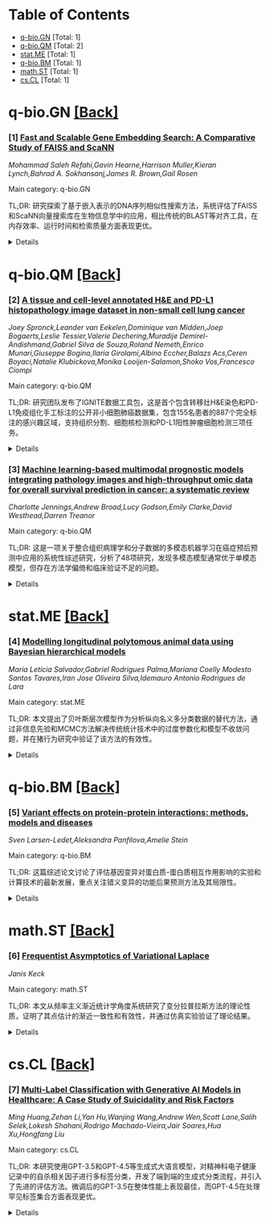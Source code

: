 <div id=toc></div>

# Table of Contents

- [q-bio.GN](#q-bio.GN) [Total: 1]
- [q-bio.QM](#q-bio.QM) [Total: 2]
- [stat.ME](#stat.ME) [Total: 1]
- [q-bio.BM](#q-bio.BM) [Total: 1]
- [math.ST](#math.ST) [Total: 1]
- [cs.CL](#cs.CL) [Total: 1]


<div id='q-bio.GN'></div>

# q-bio.GN [[Back]](#toc)

### [1] [Fast and Scalable Gene Embedding Search: A Comparative Study of FAISS and ScaNN](https://arxiv.org/abs/2507.16978)
*Mohammad Saleh Refahi,Gavin Hearne,Harrison Muller,Kieran Lynch,Bahrad A. Sokhansanj,James R. Brown,Gail Rosen*

Main category: q-bio.GN

TL;DR: 研究探索了基于嵌入表示的DNA序列相似性搜索方法，系统评估了FAISS和ScaNN向量搜索库在生物信息学中的应用，相比传统的BLAST等对齐工具，在内存效率、运行时间和检索质量方面表现更优。


<details>
  <summary>Details</summary>
Motivation: DNA测序数据的指数级增长超越了传统启发式方法的处理能力，需要高效的计算方法来支持大规模相似性搜索。传统工具如BLAST虽然有效但存在计算成本高、对分歧序列性能差等局限性，因此需要探索新的替代方法。

Method: 探索基于嵌入表示的相似性搜索方法，学习能够捕获更深层结构和功能模式的潜在表示。系统评估两个最先进的向量搜索库FAISS和ScaNN在生物学意义基因嵌入上的性能，重点关注生物信息学特定嵌入及其在检测新序列方面的实用性。

Result: 结果显示嵌入方法在计算方面具有优势（内存和运行时效率），同时提高了检索质量，能够更好地检测来自未表征类群或缺乏已知同源物的新序列，为传统对齐重度工具提供了有前景的替代方案。

Conclusion: 基于嵌入的序列相似性搜索方法相比传统的序列对齐工具具有显著优势，在处理大规模DNA测序数据和检测新颖序列方面表现出色，为生物信息学领域的相似性搜索任务提供了高效的解决方案。

Abstract: The exponential growth of DNA sequencing data has outpaced traditional
heuristic-based methods, which struggle to scale effectively. Efficient
computational approaches are urgently needed to support large-scale similarity
search, a foundational task in bioinformatics for detecting homology,
functional similarity, and novelty among genomic and proteomic sequences.
Although tools like BLAST have been widely used and remain effective in many
scenarios, they suffer from limitations such as high computational cost and
poor performance on divergent sequences.
  In this work, we explore embedding-based similarity search methods that learn
latent representations capturing deeper structural and functional patterns
beyond raw sequence alignment. We systematically evaluate two state-of-the-art
vector search libraries, FAISS and ScaNN, on biologically meaningful gene
embeddings. Unlike prior studies, our analysis focuses on
bioinformatics-specific embeddings and benchmarks their utility for detecting
novel sequences, including those from uncharacterized taxa or genes lacking
known homologs. Our results highlight both computational advantages (in memory
and runtime efficiency) and improved retrieval quality, offering a promising
alternative to traditional alignment-heavy tools.

</details>


<div id='q-bio.QM'></div>

# q-bio.QM [[Back]](#toc)

### [2] [A tissue and cell-level annotated H&E and PD-L1 histopathology image dataset in non-small cell lung cancer](https://arxiv.org/abs/2507.16855)
*Joey Spronck,Leander van Eekelen,Dominique van Midden,Joep Bogaerts,Leslie Tessier,Valerie Dechering,Muradije Demirel-Andishmand,Gabriel Silva de Souza,Roland Nemeth,Enrico Munari,Giuseppe Bogina,Ilaria Girolami,Albino Eccher,Balazs Acs,Ceren Boyaci,Natalie Klubickova,Monika Looijen-Salamon,Shoko Vos,Francesco Ciompi*

Main category: q-bio.QM

TL;DR: 研究团队发布了IGNITE数据工具包，这是首个包含转移灶H&E染色和PD-L1免疫组化手工标注的公开非小细胞肺癌数据集，包含155名患者的887个完全标注的感兴趣区域，支持组织分割、细胞核检测和PD-L1阳性肿瘤细胞检测三项任务。


<details>
  <summary>Details</summary>
Motivation: 现有的非小细胞肺癌数字病理数据集范围有限，缺乏临床常见转移灶的标注，且缺少PD-L1免疫组化等分子信息。肿瘤免疫微环境的计算量化分析对生物标志物开发具有重要意义，但缺少高质量的标注数据集限制了相关算法的发展。

Method: 构建IGNITE多染色、多中心、多扫描仪的标注非小细胞肺癌全切片图像数据集，包括三个互补任务：(1)H&E染色切片中16类组织区室的多类语义分割（涵盖原发和转移性NSCLC）；(2)细胞核检测；(3)PD-L1免疫组化切片中PD-L1阳性肿瘤细胞检测。

Result: 公开发布了来自155名独特患者的887个完全标注的感兴趣区域，这是首个包含转移灶H&E染色手工标注和PD-L1免疫组化标注的公开非小细胞肺癌数据集。数据集支持肿瘤免疫微环境特征的计算量化分析。

Conclusion: IGNITE数据工具包填补了现有数据集的重要空白，为非小细胞肺癌的细胞检测和组织分割算法开发提供了宝贵资源，特别是在转移灶分析和PD-L1表达检测方面，将促进免疫治疗反应预测生物标志物的发展。

Abstract: The tumor immune microenvironment (TIME) in non-small cell lung cancer
(NSCLC) histopathology contains morphological and molecular characteristics
predictive of immunotherapy response. Computational quantification of TIME
characteristics, such as cell detection and tissue segmentation, can support
biomarker development. However, currently available digital pathology datasets
of NSCLC for the development of cell detection or tissue segmentation
algorithms are limited in scope, lack annotations of clinically prevalent
metastatic sites, and forgo molecular information such as PD-L1
immunohistochemistry (IHC). To fill this gap, we introduce the IGNITE data
toolkit, a multi-stain, multi-centric, and multi-scanner dataset of annotated
NSCLC whole-slide images. We publicly release 887 fully annotated regions of
interest from 155 unique patients across three complementary tasks: (i)
multi-class semantic segmentation of tissue compartments in H&E-stained slides,
with 16 classes spanning primary and metastatic NSCLC, (ii) nuclei detection,
and (iii) PD-L1 positive tumor cell detection in PD-L1 IHC slides. To the best
of our knowledge, this is the first public NSCLC dataset with manual
annotations of H&E in metastatic sites and PD-L1 IHC.

</details>


### [3] [Machine learning-based multimodal prognostic models integrating pathology images and high-throughput omic data for overall survival prediction in cancer: a systematic review](https://arxiv.org/abs/2507.16876)
*Charlotte Jennings,Andrew Broad,Lucy Godson,Emily Clarke,David Westhead,Darren Treanor*

Main category: q-bio.QM

TL;DR: 这是一项关于整合组织病理学和分子数据的多模态机器学习在癌症预后预测中应用的系统性综述研究，分析了48项研究，发现多模态模型通常优于单模态模型，但存在方法学偏倚和临床验证不足的问题。


<details>
  <summary>Details</summary>
Motivation: 癌症预后预测是临床重要需求，单一数据源（如仅使用组织病理学图像或分子数据）可能限制预测准确性。整合全切片图像(WSIs)和高通量组学数据的多模态机器学习方法显示出改善癌症预后预测的潜力，但该领域缺乏系统性评估。

Method: 采用系统性综述方法，检索EMBASE、PubMed和Cochrane CENTRAL数据库（截至2024年12月8日）以及引文筛选。使用CHARMS进行数据提取，用PROBAST+AI评估偏倚风险，遵循SWiM和PRISMA 2020指南进行综合分析。研究协议已在PROSPERO注册。

Result: 纳入48项研究（均自2017年以来），涵盖19种癌症类型，均使用癌症基因组图谱数据。方法包括正则化Cox回归(n=4)、经典机器学习(n=13)和深度学习(n=31)。报告的c指数范围为0.550-0.857，多模态模型通常优于单模态模型。但所有研究都存在不明确/高偏倚风险，外部验证有限，对临床实用性关注不足。

Conclusion: 多模态WSI-组学生存预测是一个快速发展且结果promising的领域，但需要改进方法学严谨性、扩大数据集范围并进行临床评估。该领域虽然显示出技术潜力，但距离临床应用还需要解决方法学质量和临床验证的关键问题。

Abstract: Multimodal machine learning integrating histopathology and molecular data
shows promise for cancer prognostication. We systematically reviewed studies
combining whole slide images (WSIs) and high-throughput omics to predict
overall survival. Searches of EMBASE, PubMed, and Cochrane CENTRAL
(12/08/2024), plus citation screening, identified eligible studies. Data
extraction used CHARMS; bias was assessed with PROBAST+AI; synthesis followed
SWiM and PRISMA 2020. Protocol: PROSPERO (CRD42024594745).
  Forty-eight studies (all since 2017) across 19 cancer types met criteria; all
used The Cancer Genome Atlas. Approaches included regularised Cox regression
(n=4), classical ML (n=13), and deep learning (n=31). Reported c-indices ranged
0.550-0.857; multimodal models typically outperformed unimodal ones. However,
all studies showed unclear/high bias, limited external validation, and little
focus on clinical utility.
  Multimodal WSI-omics survival prediction is a fast-growing field with
promising results but needs improved methodological rigor, broader datasets,
and clinical evaluation.
  Funded by NPIC, Leeds Teaching Hospitals NHS Trust, UK (Project 104687),
supported by UKRI Industrial Strategy Challenge Fund.

</details>


<div id='stat.ME'></div>

# stat.ME [[Back]](#toc)

### [4] [Modelling longitudinal polytomous animal data using Bayesian hierarchical models](https://arxiv.org/abs/2507.17004)
*Maria Letícia Salvador,Gabriel Rodrigues Palma,Mariana Coelly Modesto Santos Tavares,Iran Jose Oliveira Silva,Idemauro Antonio Rodrigues de Lara*

Main category: stat.ME

TL;DR: 本文提出了贝叶斯层次模型作为分析纵向名义多分类数据的替代方法，通过非信息先验和MCMC方法解决传统统计技术中的过度参数化和模型不收敛问题，并在猪行为研究中验证了该方法的有效性。


<details>
  <summary>Details</summary>
Motivation: 纵向分类数据分析由于参数数量庞大而变得复杂且不可行，存在过度参数化导致模型不收敛的问题，以及样本量和过度离散等相关问题，需要寻找替代传统统计技术的新方法来分析纵向研究中的名义多分类数据。

Method: 引入贝叶斯层次模型作为替代方法，理论基础基于非信息先验的使用和先进的计算技术（如马尔可夫链蒙特卡罗MCMC方法），构建了一个稳健且灵活的数据分析框架。

Result: 通过农业科学中的动物福利应用研究验证了该方法，评估了猪在十二周内表现的七种行为类型，结果证明了贝叶斯层次模型在分析纵向名义多分类数据方面的有效性。

Conclusion: 贝叶斯层次模型为纵向名义多分类数据分析提供了有效的解决方案，计算程序在R软件中实现且代码可获取，为需要此类分析的研究者（特别是农业设计中经常遇到纵向分类数据的情况）提供了支持。

Abstract: The analysis of longitudinal categorical data can be complex and unfeasible
due to the number of parameters involved, characterised by overparameterisation
leading to model non-convergence, in addition to problems related to sample
size and the presence or absence of overdispersion. In this context, we
introduce Bayesian hierarchical models as an alternative methodology to
classical statistical techniques for analysing nominal polytomous data in
longitudinal studies. The theoretical foundation is based on the use of
non-informative priors and advanced computational techniques, such as Markov
Chain Monte Carlo (MCMC) methods, which enable a robust and flexible data
analysis framework. As a motivating example, the procedure is illustrated
through an applied study in agrarian science, focusing on animal welfare, which
assessed seven types of behaviours exhibited by pigs over twelve weeks. The
results demonstrated the efficacy of Bayesian hierarchical models for the
analysis of longitudinal nominal polytomous data. Since the computational
procedures were implemented in the R software and the codes are available, this
work will serve as support for those who need such analyses, especially in
agricultural designs, where longitudinal categorical data are frequently
encountered.

</details>


<div id='q-bio.BM'></div>

# q-bio.BM [[Back]](#toc)

### [5] [Variant effects on protein-protein interactions: methods, models and diseases](https://arxiv.org/abs/2507.17446)
*Sven Larsen-Ledet,Aleksandra Panfilova,Amelie Stein*

Main category: q-bio.BM

TL;DR: 这篇综述论文讨论了评估基因变异对蛋白质-蛋白质相互作用影响的实验和计算技术的最新发展，重点关注错义变异的功能后果预测方法及其局限性。


<details>
  <summary>Details</summary>
Motivation: 每个个体携带约10,000个错义变异，但绝大多数变异的功能后果未知。需要机制性洞察（如结构细节）来帮助开发治疗方法，因此迫切需要评估变异对蛋白质-蛋白质相互作用影响的有效方法。

Method: 这是一篇综述论文，回顾了用于评估变异对蛋白质-蛋白质相互作用影响的实验和计算技术的最新发展，包括分析这些方法的局限性和即将面临的挑战。

Result: 论文总结了当前可用于评估错义变异对蛋白质相互作用影响的各种实验和计算方法，识别了这些方法的优缺点和应用范围。

Conclusion: 虽然已有多种技术可用于评估变异的功能影响，但仍存在重要局限性，未来需要继续发展更准确、更全面的方法来预测变异的功能后果，特别是在蛋白质相互作用方面。

Abstract: Advances in sequencing have revealed that each individual carries about
10,000 missense variants. For the vast majority, we do not know what the
functional consequences - if any - will be. Further, mechanistic insight, such
as structural details, would be immensely helpful in development of therapeutic
approaches. Here we review recent developments in experimental and
computational techniques aimed to assess the impact of variants on
protein-protein interactions, including limitations and upcoming challenges.

</details>


<div id='math.ST'></div>

# math.ST [[Back]](#toc)

### [6] [Frequentist Asymptotics of Variational Laplace](https://arxiv.org/abs/2507.17697)
*Janis Keck*

Main category: math.ST

TL;DR: 本文从频率主义渐近统计学角度系统研究了变分拉普拉斯方法的理论性质，证明了其点估计的渐近一致性和有效性，并通过仿真实验验证了理论结果。


<details>
  <summary>Details</summary>
Motivation: 变分拉普拉斯作为变分推理框架下的迭代更新方案在认知神经科学领域广泛应用，但其理论性质一直缺乏系统性研究。现有研究需要从频率主义渐近统计学角度来评估该方法的理论保证。

Method: 采用频率主义渐近统计理论框架分析变分拉普拉斯方法，通过研究点估计的极限行为来评判估计质量。具体包括：1）在两个玩具例子中验证渐近一致性和有效性；2）推导建立这些性质的充分条件；3）研究分布在全变差距离意义下的频率主义收敛性；4）通过仿真实验验证理论结果。

Result: 在两个研究例子中，变分拉普拉斯生成的点估计具有渐近一致性和有效性这两个理想性质。推导出了在一般设置下建立这些性质的充分条件。证明了分布在全变差距离意义下的频率主义收敛性。仿真实验验证了理论分析的有效性。

Conclusion: 变分拉普拉斯方法具有良好的频率主义渐近统计性质，其点估计在适当条件下是渐近一致和有效的。这为该方法在认知神经科学等领域的应用提供了坚实的理论基础，并将变分推理与经典频率主义理论建立了联系。

Abstract: Variational inference is a general framework to obtain approximations to the
posterior distribution in a Bayesian context. In essence, variational inference
entails an optimization over a given family of probability distributions to
choose the member of this family best approximating the posterior. Variational
Laplace, an iterative update scheme motivated by this objective, is widely used
in different contexts in the cognitive neuroscience community. However, until
now, the theoretical properties of this scheme have not been systematically
investigated. Here, we study variational Laplace in the light of frequentist
asymptotic statistics. Asymptotical frequentist theory enables one to judge the
quality of point estimates by their limit behaviour. We apply this framework to
find that point estimates generated by variational Laplace enjoy the desirable
properties of asymptotic consistency and efficiency in two toy examples.
Furthermore, we derive conditions that are sufficient to establish these
properties in a general setting. Besides of point estimates, we also study the
frequentist convergence of distributions in the sense of total variation
distance, which may be useful to relate variational Laplace both to recent
findings regarding variational inference as well as to classical frequentist
considerations on the Bayesian posterior. Finally, to illustrate the validity
of our theoretical considerations, we conduct simulation experiments in our
study examples.

</details>


<div id='cs.CL'></div>

# cs.CL [[Back]](#toc)

### [7] [Multi-Label Classification with Generative AI Models in Healthcare: A Case Study of Suicidality and Risk Factors](https://arxiv.org/abs/2507.17009)
*Ming Huang,Zehan Li,Yan Hu,Wanjing Wang,Andrew Wen,Scott Lane,Salih Selek,Lokesh Shahani,Rodrigo Machado-Vieira,Jair Soares,Hua Xu,Hongfang Liu*

Main category: cs.CL

TL;DR: 本研究使用GPT-3.5和GPT-4.5等生成式大语言模型，对精神科电子健康记录中的自杀相关因子进行多标签分类，开发了端到端的生成式分类流程，并引入了先进的评估方法。微调后的GPT-3.5在整体性能上表现最佳，而GPT-4.5在处理罕见标签集合方面表现更优。


<details>
  <summary>Details</summary>
Motivation: 自杀是全球性健康危机，每年造成超过72万人死亡。早期识别自杀相关因子（包括自杀意念、自杀企图、自杀暴露和非自杀性自伤）对及时干预至关重要。现有研究多将自杀检测视为二元分类任务，忽略了风险因子共现的复杂性，因此需要更复杂的多标签分类方法来处理精神科电子健康记录。

Method: 研究采用生成式大语言模型GPT-3.5和GPT-4.5，开发了一个新颖的端到端生成式多标签分类流水线。引入了先进的评估方法，包括标签集级别的指标和多标签混淆矩阵进行错误分析。对GPT-3.5进行了微调，对GPT-4.5使用了引导提示技术。

Result: 微调后的GPT-3.5达到了最佳整体性能，部分匹配准确率为0.94，F1分数为0.91。GPT-4.5配合引导提示在标签集合上表现更优，特别是在罕见或少数标签集合上，显示出更平衡和稳健的性能。研究还发现了系统性错误模式，如自杀意念和自杀企图的混淆，以及模型倾向于谨慎的过度标记。

Conclusion: 研究证明了使用生成式AI进行复杂临床分类任务的可行性，为将非结构化电子健康记录数据结构化以支持大规模临床研究和循证医学提供了蓝图。生成式大语言模型在自杀相关因子的多标签分类中展现了良好的性能，特别是在处理复杂的共现风险因子方面。

Abstract: Suicide remains a pressing global health crisis, with over 720,000 deaths
annually and millions more affected by suicide ideation (SI) and suicide
attempts (SA). Early identification of suicidality-related factors (SrFs),
including SI, SA, exposure to suicide (ES), and non-suicidal self-injury
(NSSI), is critical for timely intervention. While prior studies have applied
AI to detect SrFs in clinical notes, most treat suicidality as a binary
classification task, overlooking the complexity of cooccurring risk factors.
This study explores the use of generative large language models (LLMs),
specifically GPT-3.5 and GPT-4.5, for multi-label classification (MLC) of SrFs
from psychiatric electronic health records (EHRs). We present a novel end to
end generative MLC pipeline and introduce advanced evaluation methods,
including label set level metrics and a multilabel confusion matrix for error
analysis. Finetuned GPT-3.5 achieved top performance with 0.94 partial match
accuracy and 0.91 F1 score, while GPT-4.5 with guided prompting showed superior
performance across label sets, including rare or minority label sets,
indicating a more balanced and robust performance. Our findings reveal
systematic error patterns, such as the conflation of SI and SA, and highlight
the models tendency toward cautious over labeling. This work not only
demonstrates the feasibility of using generative AI for complex clinical
classification tasks but also provides a blueprint for structuring unstructured
EHR data to support large scale clinical research and evidence based medicine.

</details>
